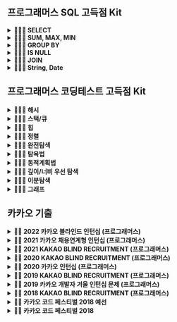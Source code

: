 ## 프로그래머스 SQL 고득점 Kit
<details markdown="1">
<summary><strong> 👩🏼‍💻 SELECT </summary></strong>

|      문제      | 레벨 |                           URL                            | 승희 코드 | 호진 코드 |  
| :------------: | :--: | :------------------------------------------------------: |:--:|:--:|  
|모든 레코드 조회하기|1|[문제](https://school.programmers.co.kr/learn/courses/30/lessons/59034)| | |
|역순 정렬하기|1|[문제](https://school.programmers.co.kr/learn/courses/30/lessons/59035)|  | |
|아픈 동물 찾기|1|[문제](https://school.programmers.co.kr/learn/courses/30/lessons/59036)| | |
|어린 동물 찾기|1|[문제](https://school.programmers.co.kr/learn/courses/30/lessons/59037)|  | |
|동물의 아이디와 이름|1|[문제](https://school.programmers.co.kr/learn/courses/30/lessons/59403)|  | |
|여러 기준으로 정렬하기|1|[문제](https://school.programmers.co.kr/learn/courses/30/lessons/59404)|  | |
|상위 n개 레코드|1|[문제](https://school.programmers.co.kr/learn/courses/30/lessons/59405)|  | |

</details>

<details markdown="1">
<summary><strong> 👩🏼‍💻 SUM, MAX, MIN </summary></strong>

|      문제      | 레벨 |                           URL                            | 승희 코드 | 호진 코드 |  
| :------------: | :--: | :------------------------------------------------------: |:--:|:--:|  
|최댓값 구하기|1|[문제](https://school.programmers.co.kr/learn/courses/30/lessons/59415)| | |
|최솟값 구하기|2|[문제](https://school.programmers.co.kr/learn/courses/30/lessons/59038)|  | |
|동물 수 구하기|2|[문제](https://school.programmers.co.kr/learn/courses/30/lessons/59406)| | |
|중복 제거하기|2|[문제](https://school.programmers.co.kr/learn/courses/30/lessons/59408)|  | |

</details>

<details markdown="1">
<summary><strong> 👩🏼‍💻 GROUP BY </summary></strong>

|      문제      | 레벨 |                           URL                            | 승희 코드 | 호진 코드 |  
| :------------: | :--: | :------------------------------------------------------: |:--:|:--:|  
|고양이와 개는 몇 마리 있을까|2|[문제](https://school.programmers.co.kr/learn/courses/30/lessons/59040)| | |
|동명 동물 수 찾기|2|[문제](https://school.programmers.co.kr/learn/courses/30/lessons/59041)|  | |
|입양 시각 구하기|2|[문제](https://school.programmers.co.kr/learn/courses/30/lessons/59412)| | |
|입양 시각 구하기2|4|[문제](https://school.programmers.co.kr/learn/courses/30/lessons/59413)|  | |

</details>

<details markdown="1">
<summary><strong> 👩🏼‍💻 IS NULL </summary></strong>

|      문제      | 레벨 |                           URL                            | 승희 코드 | 호진 코드 |  
| :------------: | :--: | :------------------------------------------------------: |:--:|:--:|  
|이름이 없는 동물의 아이디|1|[문제](https://school.programmers.co.kr/learn/courses/30/lessons/59039)| | |
|이름이 있는 동물의 아이디|1|[문제](https://school.programmers.co.kr/learn/courses/30/lessons/59407)|  | |
|NULL 처리하기|2|[문제](https://school.programmers.co.kr/learn/courses/30/lessons/59410)| | |

</details>

<details markdown="1">
<summary><strong> 👩🏼‍💻 JOIN </summary></strong>

|      문제      | 레벨 |                           URL                            | 승희 코드 | 호진 코드 |  
| :------------: | :--: | :------------------------------------------------------: |:--:|:--:|  
|없어진 기록 찾기|3|[문제](https://school.programmers.co.kr/learn/courses/30/lessons/59042)| | |
|있었는데요 없었습니다|3|[문제](https://school.programmers.co.kr/learn/courses/30/lessons/59043)|  | |
|오랜 기간 보호한 동물(1)|3|[문제](https://school.programmers.co.kr/learn/courses/30/lessons/59044)| | |
|보호소에서 중성화한 동물|4|[문제](https://school.programmers.co.kr/learn/courses/30/lessons/59045)|  | |

</details>

<details markdown="1">
<summary><strong> 👩🏼‍💻 String, Date </summary></strong>

|      문제      | 레벨 |                           URL                            | 승희 코드 | 호진 코드 |  
| :------------: | :--: | :------------------------------------------------------: |:--:|:--:|  
|루시와 엘라 찾기|2|[문제](https://school.programmers.co.kr/learn/courses/30/lessons/59046)| | |
|이름에 el이 들어가는 동물 찾기|2|[문제](https://school.programmers.co.kr/learn/courses/30/lessons/59047)|  | |
|중성화 여부 파악하기|2|[문제](https://school.programmers.co.kr/learn/courses/30/lessons/59409)| | |
|오랜 기간 보호한 동물(2)|3|[문제](https://school.programmers.co.kr/learn/courses/30/lessons/59411)|  | |
|DATETIME에서 DATE 형 변환|2|[문제](https://school.programmers.co.kr/learn/courses/30/lessons/59414)|  | |

</details>

## 프로그래머스 코딩테스트 고득점 Kit
<details markdown="1">
<summary><strong> 👩🏻‍💻 해시 </summary></strong>

|      문제      | 레벨 |                           URL                            | 승희 코드 | 호진 코드 |  
| :------------: | :--: | :------------------------------------------------------: |:--:|:--:|  
|완주하지 못한 선수|1|[문제](https://programmers.co.kr/learn/courses/30/lessons/42576)| [Code](https://github.com/Seunghui98/CodingTestJava/blob/main/Programmers_%EC%BD%94%ED%85%8C%EA%B3%A0%EB%93%9D%EC%A0%90%ED%82%A4%ED%8A%B8/Programmers_%EC%99%84%EC%A3%BC%ED%95%98%EC%A7%80%EB%AA%BB%ED%95%9C%EC%84%A0%EC%88%98_LSH.java)| [Code](https://github.com/Seunghui98/CodingTestJava/blob/3f9228fe065d8c860a4fb7950aae23e85f86e586/Programmers_%EC%BD%94%ED%85%8C%EA%B3%A0%EB%93%9D%EC%A0%90%ED%82%A4%ED%8A%B8/Programmers_%EC%99%84%EC%A3%BC%ED%95%98%EC%A7%80%EB%AA%BB%ED%95%9C%EC%84%A0%EC%88%98_JHJ.java)|
|전화번호 목록|2|[문제](https://programmers.co.kr/learn/courses/30/lessons/42577)|[Code](https://github.com/Seunghui98/CodingTestJava/blob/main/Programmers_%EC%BD%94%ED%85%8C%EA%B3%A0%EB%93%9D%EC%A0%90%ED%82%A4%ED%8A%B8/Programmers_%EC%A0%84%ED%99%94%EB%B2%88%ED%98%B8%EB%AA%A9%EB%A1%9D_LSH_2.java)  |[Code](https://github.com/Seunghui98/CodingTestJava/blob/837f8a95815feba45eeebed0d81fec14ca2e6dda/Programmers_%EC%BD%94%ED%85%8C%EA%B3%A0%EB%93%9D%EC%A0%90%ED%82%A4%ED%8A%B8/Programmers_%EC%A0%84%ED%99%94%EB%B2%88%ED%98%B8%EB%AA%A9%EB%A1%9D_JHJ.java) |
|위장|2|[문제](https://programmers.co.kr/learn/courses/30/lessons/42578)|[Code](https://github.com/Seunghui98/CodingTestJava/blob/main/Programmers_%EC%BD%94%ED%85%8C%EA%B3%A0%EB%93%9D%EC%A0%90%ED%82%A4%ED%8A%B8/Programmers_%EC%9C%84%EC%9E%A5_LSH.java) | |
|베스트앨범|3|[문제](https://programmers.co.kr/learn/courses/30/lessons/42579)|  | |

</details>

<details markdown="1">
<summary><strong> 👩🏻‍💻 스택/큐 </summary></strong>

|      문제      | 레벨 |                           URL                            | 승희 코드 | 호진 코드 |  
| :------------: | :--: | :------------------------------------------------------: |:--:|:--:|  
|기능개발|2|[문제](https://school.programmers.co.kr/learn/courses/30/lessons/42586)|[Code](https://github.com/Seunghui98/CodingTestJava/blob/main/Programmers_%EC%BD%94%ED%85%8C%EA%B3%A0%EB%93%9D%EC%A0%90%ED%82%A4%ED%8A%B8/Programmers_%EA%B8%B0%EB%8A%A5%EA%B0%9C%EB%B0%9C_LSH.java) |[Code](https://github.com/Seunghui98/CodingTestJava/blob/main/Programmers_코테고득점키트/Programmers_기능개발_JHJ.java) |
|프린터|2|[문제](https://school.programmers.co.kr/learn/courses/30/lessons/42587)|[Code](https://github.com/Seunghui98/CodingTestJava/blob/main/Programmers_%EC%BD%94%ED%85%8C%EA%B3%A0%EB%93%9D%EC%A0%90%ED%82%A4%ED%8A%B8/Programmers_%ED%94%84%EB%A6%B0%ED%84%B0_LSH.java)  |[Code](https://github.com/Seunghui98/CodingTestJava/blob/main/Programmers_코테고득점키트/Programmers_프린터_JHJ.java) |
|다리를 지나는 트럭|2|[문제](https://school.programmers.co.kr/learn/courses/30/lessons/42583)| | |
|주식가격|2|[문제](https://school.programmers.co.kr/learn/courses/30/lessons/42584)|  | |

</details>

<details markdown="1">
<summary><strong> 👩🏻‍💻 힙 </summary></strong>

|      문제      | 레벨 |                           URL                            | 승희 코드 | 호진 코드 |  
| :------------: | :--: | :------------------------------------------------------: |:--:|:--:|  
|더 맵게|2|[문제](https://school.programmers.co.kr/learn/courses/30/lessons/42626)|[Code](https://github.com/Seunghui98/CodingTestJava/blob/main/Programmers_%EC%BD%94%ED%85%8C%EA%B3%A0%EB%93%9D%EC%A0%90%ED%82%A4%ED%8A%B8/Programmers_%EB%8D%94%EB%A7%B5%EA%B2%8C_LSH.java) | |
|디스크 컨트롤러|3|[문제](https://school.programmers.co.kr/learn/courses/30/lessons/42627)|  | |
|이중우선순위큐|3|[문제](https://school.programmers.co.kr/learn/courses/30/lessons/42628)| | |

</details>

<details markdown="1">
<summary><strong> 👩🏻‍💻 정렬 </summary></strong>

|      문제      | 레벨 |                           URL                            | 승희 코드 | 호진 코드 |  
| :------------: | :--: | :------------------------------------------------------: |:--:|:--:|  
|K번째수|1|[문제](https://school.programmers.co.kr/learn/courses/30/lessons/42748)|[Code](https://github.com/Seunghui98/CodingTestJava/blob/main/Programmers_%EC%BD%94%ED%85%8C%EA%B3%A0%EB%93%9D%EC%A0%90%ED%82%A4%ED%8A%B8/Programmers_K%EB%B2%88%EC%A7%B8%EC%88%98_LSH.java) |[Code](https://github.com/Seunghui98/CodingTestJava/blob/main/Programmers_코테고득점키트/Programmers_K번째수_JHJ.java) |
|가장 큰 수|2|[문제](https://school.programmers.co.kr/learn/courses/30/lessons/42746)|  | |
|H-Index|2|[문제](https://school.programmers.co.kr/learn/courses/30/lessons/42747)| | |

</details>

<details markdown="1">
<summary><strong> 👩🏻‍💻 완전탐색 </summary></strong>

|      문제      | 레벨 |                           URL                            | 승희 코드 | 호진 코드 |  
| :------------: | :--: | :------------------------------------------------------: |:--:|:--:|  
|모의고사|1|[문제](https://school.programmers.co.kr/learn/courses/30/lessons/42840)| |[Code](https://github.com/Seunghui98/CodingTestJava/blob/main/Programmers_코테고득점키트/Programmers_모의고사_JHJ.java) |
|소수찾기|2|[문제](https://school.programmers.co.kr/learn/courses/30/lessons/42839)|  |[Code](https://github.com/Seunghui98/CodingTestJava/blob/main/Programmers_코테고득점키트/Programmers_소수찾기_JHJ.java) |
|카펫|2|[문제](https://school.programmers.co.kr/learn/courses/30/lessons/42842)| | |

</details>

<details markdown="1">
<summary><strong> 👩🏻‍💻 탐욕법 </summary></strong>

|      문제      | 레벨 |                           URL                            | 승희 코드 | 호진 코드 |  
| :------------: | :--: | :------------------------------------------------------: |:--:|:--:|  
|체육복|1|[문제](https://school.programmers.co.kr/learn/courses/30/lessons/42862)| | |
|조이스틱|2|[문제](https://school.programmers.co.kr/learn/courses/30/lessons/42860)|  | |
|큰 수 만들기|2|[문제](https://school.programmers.co.kr/learn/courses/30/lessons/42883)| | |
|구명보트|2|[문제](https://school.programmers.co.kr/learn/courses/30/lessons/42885)| | |
|섬 연결하기|3|[문제](https://school.programmers.co.kr/learn/courses/30/lessons/42861)|  | |
|단속카메라|3|[문제](https://school.programmers.co.kr/learn/courses/30/lessons/42884)| | |

</details>

<details markdown="1">
<summary><strong> 👩🏻‍💻 동적계획법 </summary></strong>

|      문제      | 레벨 |                           URL                            | 승희 코드 | 호진 코드 |  
| :------------: | :--: | :------------------------------------------------------: |:--:|:--:|  
|N으로 표현|3|[문제](https://school.programmers.co.kr/learn/courses/30/lessons/42895)| | |
|정수 삼각형|3|[문제](https://school.programmers.co.kr/learn/courses/30/lessons/43105)|  | |
|등굣길|3|[문제](https://school.programmers.co.kr/learn/courses/30/lessons/42898)| | |
|도둑질|4|[문제](https://school.programmers.co.kr/learn/courses/30/lessons/42897)|  | |

</details>

<details markdown="1">
<summary><strong> 👩🏻‍💻 깊이/너비 우선 탐색 </summary></strong>

|      문제      | 레벨 |                           URL                            | 승희 코드 | 호진 코드 |  
| :------------: | :--: | :------------------------------------------------------: |:--:|:--:|  
|타겟 넘버|2|[문제](https://school.programmers.co.kr/learn/courses/30/lessons/43165)| |[Code](https://github.com/Seunghui98/CodingTestJava/blob/main/Programmers_코테고득점키트/Programmers_타겟넘버_JHJ.java) |
|네트워크|3|[문제](https://school.programmers.co.kr/learn/courses/30/lessons/43162)|  |[Code](https://github.com/Seunghui98/CodingTestJava/blob/main/Programmers_코테고득점키트/Programmers_네트워크_JHJ.java) |
|단어 변환|3|[문제](https://school.programmers.co.kr/learn/courses/30/lessons/43163)| |[Code](https://github.com/Seunghui98/CodingTestJava/blob/main/Programmers_코테고득점키트/Programmers_단어변환_JHJ.java) |
|여행경로|3|[문제](https://school.programmers.co.kr/learn/courses/30/lessons/43164)|  | |

</details>

<details markdown="1">
<summary><strong> 👩🏻‍💻 이분탐색 </summary></strong>

|      문제      | 레벨 |                           URL                            | 승희 코드 | 호진 코드 |  
| :------------: | :--: | :------------------------------------------------------: |:--:|:--:|  
|입국심사|3|[문제](https://school.programmers.co.kr/learn/courses/30/lessons/43238)| | |
|징검다리|4|[문제](https://school.programmers.co.kr/learn/courses/30/lessons/43236)|  | |

</details>

<details markdown="1">
<summary><strong> 👩🏻‍💻 그래프 </summary></strong>

|      문제      | 레벨 |                           URL                            | 승희 코드 | 호진 코드 |  
| :------------: | :--: | :------------------------------------------------------: |:--:|:--:|  
|가장 먼 노드|3|[문제](https://school.programmers.co.kr/learn/courses/30/lessons/49189)| | |
|순위|3|[문제](https://school.programmers.co.kr/learn/courses/30/lessons/49191)|  | |
|방의 개수|5|[문제](https://school.programmers.co.kr/learn/courses/30/lessons/49190)| | |

</details>

## 카카오 기출
<details markdown="1">
<summary><strong>👩‍💻 2022 카카오 블라인드  인턴십 (프로그래머스)</summary></strong>

|      문제      | 레벨 |                           URL                            | 승희코드  | 호진 코드 |
| :------------: | :--: | :------------------------------------------------------: |:--:|:--:|    
|  신고 결과 받기   |  1   | [문제](https://programmers.co.kr/learn/courses/30/lessons/92334) |[Code](https://github.com/Seunghui98/CodingTestJava/blob/main/2022_KAKAO_BLIND_RECRUITMENT/Solution1_LSH.java), [설명](https://developer-ellen.tistory.com/160)    |[Code](https://github.com/Seunghui98/CodingTestJava/blob/7dc551af8efea3c6427c19e2f5da87f671d6ead6/2022_KAKAO_BLIND_RECRUITMENT/Solution1_JHJ.java), [설명](https://edlin.tistory.com/entry/Kakao-2022-Blind-Test-%EC%8B%A0%EA%B3%A0-%EA%B2%B0%EA%B3%BC-%EB%B0%9B%EA%B8%B0) |    
|  k진수에서 소수 개수 구하기   |  2   | [문제](https://programmers.co.kr/learn/courses/30/lessons/92335) | [Code](https://github.com/Seunghui98/CodingTestJava/blob/main/2022_KAKAO_BLIND_RECRUITMENT/Solution2_LSH.java), [설명](https://developer-ellen.tistory.com/161)     | [Code](https://github.com/Seunghui98/CodingTestJava/blob/b99c5415ba6729addfeae8084340c96869d185ac/2022_KAKAO_BLIND_RECRUITMENT/Solution2_JHJ.java), [설명](https://edlin.tistory.com/entry/Kakao-2022-Blind-Test-k진수에서-소수개수구하기)    |      
| 주차 요금 계산  |  2   | [문제](https://programmers.co.kr/learn/courses/30/lessons/92341) |[Code](https://github.com/Seunghui98/CodingTestJava/blob/main/2022_KAKAO_BLIND_RECRUITMENT/Solution3_LSH.java), [설명](https://developer-ellen.tistory.com/162)     | [Code](https://github.com/Seunghui98/CodingTestJava/blob/4cb790e8e8ba8f81ff9327f2b0d1f97dd20e318a/2022_KAKAO_BLIND_RECRUITMENT/Solution3_JHJ.java)  |      
| 양궁대회 |  2   | [문제](https://programmers.co.kr/learn/courses/30/lessons/92342) |[Code](https://github.com/Seunghui98/CodingTestJava/blob/main/2022_KAKAO_BLIND_RECRUITMENT/Solution4_LSH.java), [설명](https://developer-ellen.tistory.com/165)     |[Code](https://github.com/Seunghui98/CodingTestJava/blob/main/2022_KAKAO_BLIND_RECRUITMENT/Solution4_JHJ.java), [설명](https://edlin.tistory.com/entry/Kakao-2022-Blind-Test-양궁대회?category=935204)    |     
|   양과 늑대    |  3   | [문제](https://programmers.co.kr/learn/courses/30/lessons/92343) | [Code](https://github.com/Seunghui98/CodingTestJava/blob/main/2022_KAKAO_BLIND_RECRUITMENT/Solution5_LSH.java), [설명](https://developer-ellen.tistory.com/166)    | [Code](https://github.com/Seunghui98/CodingTestJava/blob/dc45c486e9674f2ca5a2f6b0c1468db997bf471e/2022_KAKAO_BLIND_RECRUITMENT/Solution5_JHJ.java), [설명](https://edlin.tistory.com/entry/Kakao-2022-Blind-Test-양과-늑대-Java)   |     
| 파괴되지 않은 건물  |  3   | [문제](https://programmers.co.kr/learn/courses/30/lessons/92344) | [Code](https://github.com/Seunghui98/CodingTestJava/blob/main/2022_KAKAO_BLIND_RECRUITMENT/Solution6_LSH.java), [설명](https://developer-ellen.tistory.com/167)    | [Code](https://github.com/Seunghui98/CodingTestJava/blob/d6b7e1dda498deadbd802c7f91782c699acdba7d/2022_KAKAO_BLIND_RECRUITMENT/Solution6_JHJ.java), [설명](https://edlin.tistory.com/entry/Kakao-2022-Blind-Test-파괴되지않은건물-Java)    |    
|   사라지는 발판   |  3   | [문제](https://programmers.co.kr/learn/courses/30/lessons/92345) | [Code](https://github.com/Seunghui98/CodingTestJava/blob/main/2022_KAKAO_BLIND_RECRUITMENT/Solution7_LSH.java), [설명](https://developer-ellen.tistory.com/168)    |     |     
---
</details>



<details markdown="1">
<summary><strong>👩‍💻 2021 카카오 채용연계형 인턴십 (프로그래머스)</summary></strong>

|      문제      | 레벨 |                           URL                            | 승희코드 | 호진 코드 |  
| :------------: | :--: | :------------------------------------------------------: |:--:|:--:|    
|  숫자 문자열과 영단어   |  1   | [문제](https://programmers.co.kr/learn/courses/30/lessons/81301) |[Code](https://github.com/Seunghui98/CodingTestJava/blob/main/2021_%EC%B9%B4%EC%B9%B4%EC%98%A4_%EC%B1%84%EC%9A%A9%EC%97%B0%EA%B3%84%ED%98%95_%EC%9D%B8%ED%84%B4%EC%8B%AD/Solution_1_LSH.java)     |[Code](https://github.com/Seunghui98/CodingTestJava/blob/main/2021_%EC%B9%B4%EC%B9%B4%EC%98%A4_%EC%B1%84%EC%9A%A9%EC%97%B0%EA%B3%84%ED%98%95_%EC%9D%B8%ED%84%B4%EC%8B%AD/Solution_1_JHJ.java)     |    
|   거리두기 확인하기   |  2   | [문제](https://programmers.co.kr/learn/courses/30/lessons/81302) | [Code](https://github.com/Seunghui98/CodingTestJava/blob/main/2021_%EC%B9%B4%EC%B9%B4%EC%98%A4_%EC%B1%84%EC%9A%A9%EC%97%B0%EA%B3%84%ED%98%95_%EC%9D%B8%ED%84%B4%EC%8B%AD/Solution_2_LSH.java)    |[Code](https://github.com/Seunghui98/CodingTestJava/blob/449f7edc3eabb3a97a431a0bff3291bd848a90b7/2021_%EC%B9%B4%EC%B9%B4%EC%98%A4_%EC%B1%84%EC%9A%A9%EC%97%B0%EA%B3%84%ED%98%95_%EC%9D%B8%ED%84%B4%EC%8B%AD/Solution_2_JHJ.java)     |      
|  표 편집     |  3   | [문제](https://programmers.co.kr/learn/courses/30/lessons/81303) |[Code](https://github.com/Seunghui98/CodingTestJava/blob/main/2021_%EC%B9%B4%EC%B9%B4%EC%98%A4_%EC%B1%84%EC%9A%A9%EC%97%B0%EA%B3%84%ED%98%95_%EC%9D%B8%ED%84%B4%EC%8B%AD/Solution_3_LSH.java)     | [Code](https://github.com/Seunghui98/CodingTestJava/blob/395859e19936d1be015b721b6b048455df46769d/2021_%EC%B9%B4%EC%B9%B4%EC%98%A4_%EC%B1%84%EC%9A%A9%EC%97%B0%EA%B3%84%ED%98%95_%EC%9D%B8%ED%84%B4%EC%8B%AD/Solution_3_2_JHJ.java)   |     
| 미로 탈출 |  4   | [문제](https://programmers.co.kr/learn/courses/30/lessons/81304) | [Code](https://github.com/Seunghui98/CodingTestJava/blob/main/2021_%EC%B9%B4%EC%B9%B4%EC%98%A4_%EC%B1%84%EC%9A%A9%EC%97%B0%EA%B3%84%ED%98%95_%EC%9D%B8%ED%84%B4%EC%8B%AD/Solution_4_LSH.java)     |  미해결  |     
|   시험장 나누기   |  5   | [문제](https://programmers.co.kr/learn/courses/30/lessons/81305) | [Code](https://github.com/Seunghui98/CodingTestJava/blob/main/2021_%EC%B9%B4%EC%B9%B4%EC%98%A4_%EC%B1%84%EC%9A%A9%EC%97%B0%EA%B3%84%ED%98%95_%EC%9D%B8%ED%84%B4%EC%8B%AD/Solution_5_LSH_1.java)    | [Code](https://github.com/Seunghui98/CodingTestJava/blob/604971b2a722f73fa514a793edb68d01f4b26616/2021_%EC%B9%B4%EC%B9%B4%EC%98%A4_%EC%B1%84%EC%9A%A9%EC%97%B0%EA%B3%84%ED%98%95_%EC%9D%B8%ED%84%B4%EC%8B%AD/Solution_5_JHJ.java) |    

------
</details>


<details markdown="1">
<summary><strong>👩‍💻 2021 KAKAO BLIND RECRUITMENT (프로그래머스)</summary></strong>

|      문제      | 레벨 |                           URL                            | 승희코드 | 호진 코드 |  
| :------------: | :--: | :------------------------------------------------------: |:--:|:--:|    
|  신규 아이디 추천   |  1   | [문제](https://programmers.co.kr/learn/courses/30/lessons/72410) |[Code](https://github.com/Seunghui98/CodingTestJava/blob/main/2021_KAKAO_BLIND_RECRUITMENT/Solution_1_LSH.java)     | [Code](https://github.com/Seunghui98/CodingTestJava/blob/d1283700b0b308225d48be6bf18a51881029b04f/2021_KAKAO_BLIND_RECRUITMENT/Solution_1_JHJ.java) |    
|   메뉴 리뉴얼   |  2   | [문제](https://programmers.co.kr/learn/courses/30/lessons/72411) |[Code](https://github.com/Seunghui98/CodingTestJava/blob/main/2021_KAKAO_BLIND_RECRUITMENT/Solution_2_LSH.java)     | [Code](https://github.com/Seunghui98/CodingTestJava/blob/5babb9b32244bc6b070b2cdbdf0fb2316a27ae33/2021_KAKAO_BLIND_RECRUITMENT/Solution_2_JHJ.java)   |    
|  순위 검색     |  2   | [문제](https://programmers.co.kr/learn/courses/30/lessons/72412) |[Code](https://github.com/Seunghui98/CodingTestJava/blob/main/2021_KAKAO_BLIND_RECRUITMENT/Solution_3_LSH.java)     | [Code](https://github.com/Seunghui98/CodingTestJava/blob/f5dacc227d6888edce19b258ff0e2ef219f4b42f/2021_KAKAO_BLIND_RECRUITMENT/Solution_3_JHJ.java), [설명](https://edlin.tistory.com/entry/Kakao-2021-Blind-Test-%EC%88%9C%EC%9C%84%EA%B2%80%EC%83%89?category=935204)   |    
| 합승 택시 요금 |  3   | [문제](https://programmers.co.kr/learn/courses/30/lessons/72413) |[Code](https://github.com/Seunghui98/CodingTestJava/blob/main/2021_KAKAO_BLIND_RECRUITMENT/Solution_4_LSH.java), [설명](https://developer-ellen.tistory.com/157)    | [Code](https://github.com/Seunghui98/CodingTestJava/blob/467f23084308917c04d97260fde7a8d370c39c83/2021_KAKAO_BLIND_RECRUITMENT/Solution_4_JHJ.java), [설명](https://edlin.tistory.com/entry/Kakao-2021-Blind-Test-합승택시요금)|    
|   광고 삽입   |  3   | [문제](https://programmers.co.kr/learn/courses/30/lessons/72414) |[Code](https://github.com/Seunghui98/CodingTestJava/blob/main/2021_KAKAO_BLIND_RECRUITMENT/Solution_5_LSH.java)     |  [Code](https://github.com/Seunghui98/CodingTestJava/blob/9b5e3a028fb7733e34fbe8dfa42921c1b387fef4/2021_KAKAO_BLIND_RECRUITMENT/Solution_5_JHJ.java), [설명](https://edlin.tistory.com/entry/Kakao-2021-Blind-Test-광고삽입?category=935204)   |    
| 카드 짝 맞추기  |  3   | [문제](https://programmers.co.kr/learn/courses/30/lessons/72415) |[Code](https://github.com/Seunghui98/CodingTestJava/blob/main/2021_KAKAO_BLIND_RECRUITMENT/Solution_6_LSH.java), [설명](https://developer-ellen.tistory.com/146)   | [Code](https://github.com/Seunghui98/CodingTestJava/blob/e5a096998ac8223e029e8dcf2ea8779c82db6d34/2021_KAKAO_BLIND_RECRUITMENT/Solution_6_JHJ.java)    |    
|   매출 하락 최소화    |  4   | [문제](https://programmers.co.kr/learn/courses/30/lessons/72416) |[Code](https://github.com/Seunghui98/CodingTestJava/blob/main/2021_KAKAO_BLIND_RECRUITMENT/Solution_7_LSH.java), [설명](https://developer-ellen.tistory.com/159)     |     |    

------
</details>


<details markdown="1">
<summary><strong>👩‍💻 2020 KAKAO BLIND RECRUITMENT (프로그래머스)</summary></strong>

|      문제      | 레벨 |                           URL                            | 승희코드  | 호진 코드 |  
| :------------: | :--: | :------------------------------------------------------: |:--:|:--:|    
|  문자열 압축   |  2   | [문제](https://programmers.co.kr/learn/courses/30/lessons/60057) |     |     |    
|   괄호 변환    |  2   | [문제](https://programmers.co.kr/learn/courses/30/lessons/60058) |     |     |      
| 자물쇠와 열쇠  |  3   | [문제](https://programmers.co.kr/learn/courses/30/lessons/60059) |     |     |      
| 기둥과 보 설치 |  3   | [문제](https://programmers.co.kr/learn/courses/30/lessons/60061) |     |     |     
|   외벽 점검    |  3   | [문제](https://programmers.co.kr/learn/courses/30/lessons/60062) |     |     |     
| 블록 이동하기  |  3   | [문제](https://programmers.co.kr/learn/courses/30/lessons/60063) |     |     |    
|   가사 검색    |  4   | [문제](https://programmers.co.kr/learn/courses/30/lessons/60060) |     |     |     

------
</details>


<details markdown="1">
<summary><strong>👩‍💻 2020 카카오 인턴십 (프로그래머스)</strong></summary>

|         문제         | 레벨 |                           URL                            | 승희코드 | 호진 코드 |   
| :------------------: | :--: | :------------------------------------------------------: | :--: |:--: |    
| 키패드 누르기 |  1   | [문제](https://programmers.co.kr/learn/courses/30/lessons/67256) |     |     |    
|         수식 최대화         |  2   | [문제](https://programmers.co.kr/learn/courses/30/lessons/67257) |     |     |    
|     보석 쇼핑      |  3   | [문제](https://programmers.co.kr/learn/courses/30/lessons/67258) |     |     |     
|     경주로 건설     |  3   | [문제](https://programmers.co.kr/learn/courses/30/lessons/67259) |     |     |    
|   동굴 탐험    |  4   | [문제](https://programmers.co.kr/learn/courses/30/lessons/67260) |     |     |     

------
</details>



<details markdown="1">
<summary><strong>👩‍💻 2019 KAKAO BLIND RECRUITMENT (프로그래머스)</summary></strong>

|      문제      | 레벨 |                           URL                            | 승희코드  | 호진 코드 |   
| :------------: | :--: | :------------------------------------------------------: | :--:  | :--:    |    
|  실패율   |  1   | [문제](https://programmers.co.kr/learn/courses/30/lessons/42889) |     |     |    
|   오픈채팅방    |  2   | [문제](https://programmers.co.kr/learn/courses/30/lessons/42888) |     |     |    
| 후보키  |  2   | [문제](https://programmers.co.kr/learn/courses/30/lessons/42890) |     |     |    
| 길 찾기 게임 |  3   | [문제](https://programmers.co.kr/learn/courses/30/lessons/42892) |     |     |    
|   매칭 점수    |  3   | [문제](https://programmers.co.kr/learn/courses/30/lessons/42893) |     |     |    
| 무지의 먹방 라이브  |  4   | [문제](https://programmers.co.kr/learn/courses/30/lessons/42891) |     |     |    
|   블록 게임    |  4   | [문제](https://programmers.co.kr/learn/courses/30/lessons/42894) |     |     |      

------
</details>


<details markdown="1">
<summary><strong>👩‍💻 2019 카카오 개발자 겨울 인턴십 문제 (프로그래머스)</strong></summary>

|         문제         | 레벨 |                           URL                            | 승희코드  | 호진 코드 |   
| :------------------: | :--: | :------------------------------------------------------: |  :--:   | :--:    |    
| 크레인 인형뽑기 게임 |  1   | [문제](https://programmers.co.kr/learn/courses/30/lessons/64061) |     |     |    
|         튜플         |  2   | [문제](https://programmers.co.kr/learn/courses/30/lessons/64065) |     |     |    
|     불량 사용자      |  3   | [문제](https://programmers.co.kr/learn/courses/30/lessons/64064) |     |     |    
|     호텔 방 배정     |  3   | [문제](https://programmers.co.kr/learn/courses/30/lessons/64063) |     |     |    
|   징검다리 건너기    |  4   | [문제](https://programmers.co.kr/learn/courses/30/lessons/64062) |     |     |    

------
</details>

<details markdown="1">
<summary><strong>👩‍💻 2018 KAKAO BLIND RECRUITMENT (프로그래머스)</summary></strong>

|      문제      | 레벨 |                           URL                            | 승희코드 | 호진 코드 |  
| :------------: | :--: | :------------------------------------------------------: | :--: | :--: |    
|  [1차] 비밀지도   |  1   | [문제](https://programmers.co.kr/learn/courses/30/lessons/17681) |     |     |    
|   [1차] 다트 게임    |  1   | [문제](https://programmers.co.kr/learn/courses/30/lessons/17682) |     |     |    
| [1차] 뉴스 클러스터링  |  2   | [문제](https://programmers.co.kr/learn/courses/30/lessons/17677) |     |     |      
| [1차] 프렌즈4블록 |  2   | [문제](https://programmers.co.kr/learn/courses/30/lessons/17679) |     |     |      
|   [1차] 캐시    |  2   | [문제](https://programmers.co.kr/learn/courses/30/lessons/17680) |     |     |    
| [3차] 방금그곡  |  2   | [문제](https://programmers.co.kr/learn/courses/30/lessons/17683) |     |     |    
|   [3차] 압축    |  2   | [문제](https://programmers.co.kr/learn/courses/30/lessons/17684) |     |     |     
|  [3차] 파일명 정렬   |  2   | [문제](https://programmers.co.kr/learn/courses/30/lessons/17686) |     |     |    
|   [3차] n진수 게임    |  2   | [문제](https://programmers.co.kr/learn/courses/30/lessons/17687) |     |     |       
| [1차] 추석 트래픽  |  3   | [문제](https://programmers.co.kr/learn/courses/30/lessons/17676) |     |     |      
| [1차] 셔틀버스 |  3   | [문제](https://programmers.co.kr/learn/courses/30/lessons/17678) |     |     |       
|   [3차] 자동완성    |  4   | [문제](https://programmers.co.kr/learn/courses/30/lessons/17685) |     |     |    

------
</details>

<details markdown="1">
<summary><strong>👩‍💻 카카오 코드 페스티벌 2018 예선</strong></summary>

| 문제 번호 |   제목    |               URL                | 승희코드 | 호진 코드 |  
| :-------: | :-------: | :------------------------------: | :--: | :--: |    
|   15953   | 상금 헌터 | [문제](http://acmicpc.net/problem/15953) |     |     |       
|   15954   |  인형들   | [문제](http://acmicpc.net/problem/15954) |     |     |    

------
</details>

<details markdown="1">
<summary><strong>👩‍💻 카카오 코드 페스티벌 2018</strong></summary>

| 문제 번호 |         제목         |               URL                | 승희코드 | 호진 코드 |  
| :-------: | :------------------: | :------------------------------: | :--: | :--: |    
|   15997   |      승부 예측       | [문제](http://acmicpc.net/problem/15997) |     |     |     
|   15998   |      카카오머니      | [문제](http://acmicpc.net/problem/15998) |     |     |       

------
</details>  
<br>
<br>

